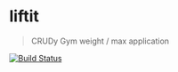 # liftit

> CRUDy Gym weight / max application

[![Build Status](https://travis-ci.org/alexjpaz/liftit.svg?branch=master)](https://travis-ci.org/alexjpaz/liftit)


